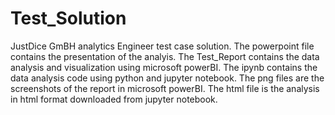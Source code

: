 # Test_Solution
JustDice GmBH analytics Engineer test case  solution.
The powerpoint file contains the presentation of the analyis.
The Test_Report contains the data analysis and visualization using microsoft powerBI.
The ipynb contains the data analysis code using python and jupyter notebook.
The png files are the screenshots of the report in microsoft powerBI.
The html file is the analysis in html format downloaded from jupyter notebook.
